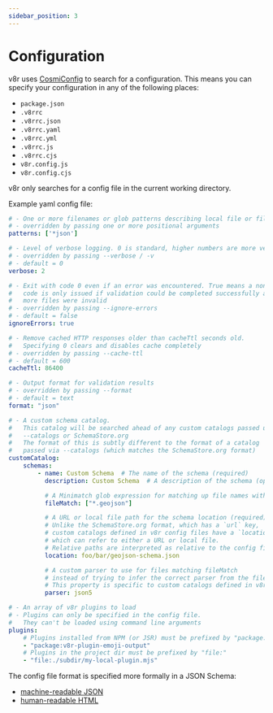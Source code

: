 ```yaml
---
sidebar_position: 3
---
```


# Configuration

v8r uses [CosmiConfig](https://www.npmjs.com/package/cosmiconfig) to search for a configuration. This means you can specify your configuration in any of the following places:

- `package.json`
- `.v8rrc`
- `.v8rrc.json`
- `.v8rrc.yaml`
- `.v8rrc.yml`
- `.v8rrc.js`
- `.v8rrc.cjs`
- `v8r.config.js`
- `v8r.config.cjs`

v8r only searches for a config file in the current working directory.

Example yaml config file:

```yaml title=".v8rrc.yml"
# - One or more filenames or glob patterns describing local file or files to validate
# - overridden by passing one or more positional arguments
patterns: ['*json']

# - Level of verbose logging. 0 is standard, higher numbers are more verbose
# - overridden by passing --verbose / -v
# - default = 0
verbose: 2

# - Exit with code 0 even if an error was encountered. True means a non-zero exit
#   code is only issued if validation could be completed successfully and one or
#   more files were invalid
# - overridden by passing --ignore-errors
# - default = false
ignoreErrors: true

# - Remove cached HTTP responses older than cacheTtl seconds old.
#   Specifying 0 clears and disables cache completely
# - overridden by passing --cache-ttl
# - default = 600
cacheTtl: 86400

# - Output format for validation results
# - overridden by passing --format
# - default = text
format: "json"

# - A custom schema catalog.
#   This catalog will be searched ahead of any custom catalogs passed using
#   --catalogs or SchemaStore.org
#   The format of this is subtly different to the format of a catalog
#   passed via --catalogs (which matches the SchemaStore.org format)
customCatalog:
    schemas:
        - name: Custom Schema  # The name of the schema (required)
          description: Custom Schema  # A description of the schema (optional)

          # A Minimatch glob expression for matching up file names with a schema (required)
          fileMatch: ["*.geojson"]

          # A URL or local file path for the schema location (required)
          # Unlike the SchemaStore.org format, which has a `url` key,
          # custom catalogs defined in v8r config files have a `location` key
          # which can refer to either a URL or local file.
          # Relative paths are interpreted as relative to the config file location.
          location: foo/bar/geojson-schema.json

          # A custom parser to use for files matching fileMatch
          # instead of trying to infer the correct parser from the filename (optional)
          # This property is specific to custom catalogs defined in v8r config files
          parser: json5

# - An array of v8r plugins to load
# - Plugins can only be specified in the config file.
#   They can't be loaded using command line arguments
plugins:
    # Plugins installed from NPM (or JSR) must be prefixed by "package:"
    - "package:v8r-plugin-emoji-output"
    # Plugins in the project dir must be prefixed by "file:"
    - "file:./subdir/my-local-plugin.mjs"
```

The config file format is specified more formally in a JSON Schema:

- [machine-readable JSON](https://github.com/chris48s/v8r/blob/main/config-schema.json)
- [human-readable HTML](https://json-schema-viewer.vercel.app/view?url=https%3A%2F%2Fraw.githubusercontent.com%2Fchris48s%2Fv8r%2Fmain%2Fconfig-schema.json&show_breadcrumbs=on&template_name=flat)
